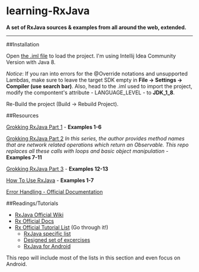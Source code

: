 # learning-RxJava
**A set of RxJava sources &amp; examples from all around the web, extended.**

------------------

##Installation

Open [the .iml file](/GrokkingRxJava/GrokkingRxJava.iml) to load the project. I'm using Intellij Idea Community Version with Java 8.

*Notice*: If you ran into errors for the @Override notations and unsupported Lambdas, make sure to leave the target SDK empty in **File -> Settings -> Compiler (use search bar)**. Also, head to the .iml used to import the project, modify the compontent's attribute - LANGUAGE_LEVEL - to **JDK_1_8**.

Re-Build the project (Build -> Rebuild Project).

##Resources

[Grokking RxJava Part 1](http://blog.danlew.net/2014/09/15/grokking-rxjava-part-1/)
	- **Examples 1-6**

[Grokking RxJava Part 2](http://blog.danlew.net/2014/09/22/grokking-rxjava-part-2/)
	*In this series, the author provides method names that are network
	related operations which return an Observable. This repo replaces all these calls
	with loops and basic object manipulation* - **Examples 7-11**

[Grokking RxJava Part 3](http://blog.danlew.net/2014/09/30/grokking-rxjava-part-3/) -
 **Examples 12-13**

[How To Use RxJava](https://github.com/ReactiveX/RxJava/wiki/How-To-Use-RxJava) -
 **Examples 1-7**

[Error Handling - Official Documentation](https://github.com/ReactiveX/RxJava/wiki/How-To-Use-RxJava#error-handling)

##Readings/Tutorials

- [RxJava Official Wiki](https://github.com/ReactiveX/RxJava/wiki)
- [Rx Official Docs](http://reactivex.io/documentation/observable.html)
- [Rx Official Tutorial List](http://reactivex.io/tutorials.html) (Go through it!) 
	- [RxJava specific list](http://reactivex.io/tutorials.html#rxjava)
	- [Designed set of excercises](https://github.com/jhusain/learnrxjava/)
	- [RxJava for Android](http://reactivex.io/tutorials.html#android)

This repo will include most of the lists in this section and even focus on Android.
